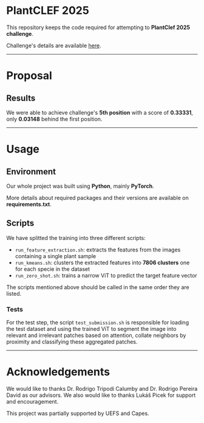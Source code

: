 # PlantCLEF 2025

This repository keeps the code required for attempting to **PlantClef 2025 challenge**.

Challenge's details are available [here](https://www.kaggle.com/competitions/plantclef-2025).

---

# Proposal


## Results

We were able to achieve challenge's **5th position** with a score of **0.33331**, only **0.03148** behind the first position.

---

# Usage

## Environment

Our whole project was built using **Python**, mainly **PyTorch**.

More details about required packages and their versions are available on **requirements.txt**.


## Scripts

We have splitted the training into three different scripts:

- `run_feature_extraction.sh`: extracts the features from the images containing a single plant sample
- `run_kmeans.sh`: clusters the extracted features into **7806 clusters** one for each specie in the dataset
- `run_zero_shot.sh`: trains a narrow ViT to predict the target feature vector

The scripts mentioned above should be called in the same order they are listed.

### Tests

For the test step, the script `test_submission.sh` is responsible for loading the test dataset and using the trained ViT to segment the image into relevant and irrelevant patches based on attention, collate neighbors by proximity and classifying these aggregated patches.

---

# Acknowledgements

We would like to thanks Dr. Rodrigo Tripodi Calumby and Dr. Rodrigo Pereira David as our advisors. We also would like to thanks Lukáš Picek for support and encouragement.

This project was partially supported by UEFS and Capes.